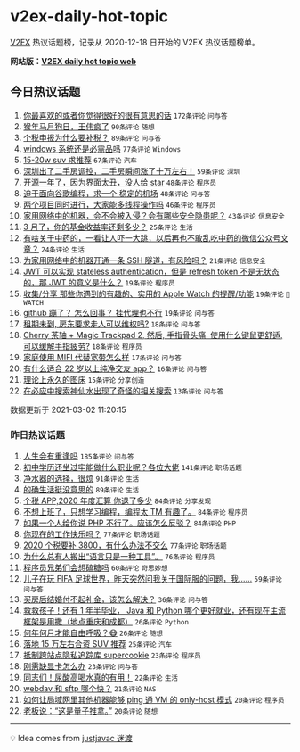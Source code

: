 # v2ex-daily-hot-topic

[V2EX](https://www.v2ex.com/) 热议话题榜，记录从 2020-12-18 日开始的 V2EX 热议话题榜单。

**网站版：[V2EX daily hot topic web](https://realleonardo.github.io/v2ex-daily-hot-topic-web/)**

## 今日热议话题

<!-- TODAY BEGIN -->

1. [你最喜欢的或者你觉得很好的很有意思的话](https://www.v2ex.com/t/757491) `172条评论` `问与答`
1. [猴年马月狗日，王伟疯了](https://www.v2ex.com/t/757489) `90条评论` `随想`
1. [个税申报为什么要补税？](https://www.v2ex.com/t/757538) `89条评论` `问与答`
1. [windows 系统还是必需品吗](https://www.v2ex.com/t/757626) `77条评论` `Windows`
1. [15-20w suv 求推荐](https://www.v2ex.com/t/757499) `67条评论` `汽车`
1. [深圳出了二手房调控，二手房瞬间涨了十万左右！](https://www.v2ex.com/t/757699) `59条评论` `深圳`
1. [开源一年了，因为界面太丑，没人给 star](https://www.v2ex.com/t/757516) `48条评论` `程序员`
1. [迫于面向谷歌编程，求一个 稳定的机场](https://www.v2ex.com/t/757592) `48条评论` `问与答`
1. [两个项目同时进行，大家能多线程操作吗](https://www.v2ex.com/t/757543) `46条评论` `程序员`
1. [家用网络中的机器，会不会被入侵？会有哪些安全隐患呢？](https://www.v2ex.com/t/757503) `43条评论` `信息安全`
1. [3 月了，你的基金收益率还剩多少？](https://www.v2ex.com/t/757669) `25条评论` `生活`
1. [有啥关于中药的，一看让人吓一大跳，以后再也不敢乱吃中药的微信公众号文章？](https://www.v2ex.com/t/757734) `24条评论` `生活`
1. [为家用网络中的机器开通一条 SSH 隧道，有风险吗？](https://www.v2ex.com/t/757579) `21条评论` `信息安全`
1. [JWT 可以实现 stateless authentication，但是 refresh token 不是无状态的，那 JWT 的意义是什么？](https://www.v2ex.com/t/757713) `19条评论` `程序员`
1. [收集/分享 那些你遇到的有趣的、实用的 Apple Watch 的提醒/功能](https://www.v2ex.com/t/757580) `19条评论` ` WATCH`
1. [github 蹦了？ 怎么回事？ 挂代理也不行](https://www.v2ex.com/t/757511) `19条评论` `问与答`
1. [租期未到, 房东要求走人可以维权吗?](https://www.v2ex.com/t/757623) `18条评论` `问与答`
1. [Cherry 茶轴 + Magic Trackpad 2, 然后, 手指骨头痛. 使用什么键鼠更舒适, 可以缓解手指疲劳?](https://www.v2ex.com/t/757595) `18条评论` `程序员`
1. [家庭使用 MIFI 代替宽带怎么样](https://www.v2ex.com/t/757492) `17条评论` `问与答`
1. [有什么适合 22 岁以上纯净交友 app？](https://www.v2ex.com/t/757758) `16条评论` `问与答`
1. [理论上永久的图床](https://www.v2ex.com/t/757628) `15条评论` `分享创造`
1. [在必应中搜索神仙水出现了奇怪的相关搜索](https://www.v2ex.com/t/757649) `13条评论` `问与答`

数据更新于 2021-03-02 11:20:15

<!-- TODAY END -->

### 昨日热议话题

<!-- YESTERDAY BEGIN -->

1. [人生会有重逢吗](https://www.v2ex.com/t/757138) `185条评论` `问与答`
1. [初中学历还坐过牢能做什么职业呢？各位大佬](https://www.v2ex.com/t/757331) `141条评论` `职场话题`
1. [净水器的选择，很烦](https://www.v2ex.com/t/757161) `91条评论` `生活`
1. [的确生活挺没意思的](https://www.v2ex.com/t/757100) `89条评论` `生活`
1. [个税 APP,2020 年度汇算 你退了多少](https://www.v2ex.com/t/757338) `84条评论` `分享发现`
1. [不想上班了，只想学习编程，编程太 TM 有趣了。](https://www.v2ex.com/t/757097) `84条评论` `程序员`
1. [如果一个人给你说 PHP 不行了。应该怎么反驳？](https://www.v2ex.com/t/757205) `84条评论` `PHP`
1. [你现在的工作快乐吗？](https://www.v2ex.com/t/757271) `77条评论` `职场话题`
1. [2020 个税要补 3800，有什么办法不交么](https://www.v2ex.com/t/757130) `77条评论` `职场话题`
1. [为什么总有人搬出“语言只是一种工具”。](https://www.v2ex.com/t/757250) `76条评论` `程序员`
1. [程序员兄弟们会想磕糖吗](https://www.v2ex.com/t/757190) `60条评论` `奇思妙想`
1. [儿子在玩 FIFA 足球世界，昨天突然问我关于国际服的问题，我……](https://www.v2ex.com/t/757095) `59条评论` `问与答`
1. [买房后结婚付不起礼金，该怎么解决？](https://www.v2ex.com/t/757384) `36条评论` `问与答`
1. [救救孩子！还有 1 年半毕业， Java 和 Python 哪个更好就业，还有现在主流框架是用撒（地点重庆和成都）](https://www.v2ex.com/t/757354) `26条评论` `Python`
1. [何年何月才能自由呼吸？😷](https://www.v2ex.com/t/757260) `26条评论` `随想`
1. [落地 15 万左右合资 SUV 推荐](https://www.v2ex.com/t/757233) `25条评论` `汽车`
1. [抵制跨站点隐私追踪库 supercookie](https://www.v2ex.com/t/757467) `23条评论` `程序员`
1. [刚需缺显卡怎么办](https://www.v2ex.com/t/757223) `23条评论` `问与答`
1. [同志们！尿酸高喝水真的有用！](https://www.v2ex.com/t/757142) `22条评论` `生活`
1. [webdav 和 sftp 哪个快？](https://www.v2ex.com/t/757293) `21条评论` `NAS`
1. [如何让局域网里其他机器能够 ping 通 VM 的 only-host 模式](https://www.v2ex.com/t/757111) `20条评论` `程序员`
1. [老板说：“这是量子推拿。”](https://www.v2ex.com/t/757093) `20条评论` `随想`

<!-- YESTERDAY END -->

---

💡 Idea comes from [justjavac 迷渡](https://github.com/justjavac/)
